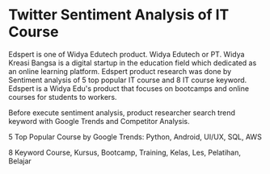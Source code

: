 # Twitter Sentiment Analysis of IT Course

Edspert is one of Widya Edutech product. Widya Edutech or PT. Widya Kreasi Bangsa is a digital startup in the education field which dedicated as an online learning platform.
Edspert product research was done by Sentiment analysis of 5 top popular IT course and 8 IT course keyword. Edspert is a Widya Edu's product that focuses on bootcamps and online courses for students to workers.

Before execute sentiment analysis, product researcher search trend keyword with Google Trends and Competitor Analysis. 

5 Top Popular Course by Google Trends:
Python, Android, UI/UX, SQL, AWS

8 Keyword
Course, Kursus, Bootcamp, Training, Kelas, Les, Pelatihan, Belajar
